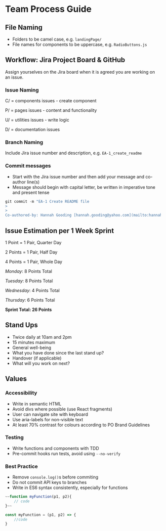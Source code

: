 # Team Process Guide

## File Naming

- Folders to be camel case, e.g. `landingPage/`
- File names for components to be uppercase, e.g. `RadioButtons.js`

## Workflow: Jira Project Board & GitHub

Assign yourselves on the Jira board when it is agreed you are working on an issue.

### **Issue Naming**

C/ = components issues - create component

P/ = pages issues - content and functionality

U/ = utilities issues - write logic

D/ = documentation issues

### Branch Naming

Include Jira issue number and description, e.g. `EA-1_create_readme`

### Commit messages

- Start with the Jira issue number and then add your message and co-author line(s)
- Message should begin with capital letter, be written in imperative tone and present tense

```powershell
git commit -m "EA-1 Create README file
>
>
Co-authored-by: Hannah Gooding [hannah.gooding@yahoo.com](mailto:hannah.gooding@yahoo.com)"
```

## Issue Estimation per 1 Week Sprint

1 Point = 1 Pair, Quarter Day

2 Points = 1 Pair, Half Day

4 Points = 1 Pair, Whole Day

_Monday_: 8 Points Total

_Tuesday_: 8 Points Total

_Wednesday_: 4 Points Total

_Thursday_: 6 Points Total

**Sprint Total: 26 Points**

## Stand Ups

- Twice daily at 10am and 2pm
- 15 minutes maximum
- General well-being
- What you have done since the last stand up?
- Handover (if applicable)
- What will you work on next?

## Values

### Accessibility

- Write in semantic HTML
- Avoid divs where possible (use React fragments)
- User can navigate site with keyboard
- Use aria-labels for non-visible text
- At least 70% contrast for colours according to PO Brand Guidelines

### Testing

- Write functions and components with TDD
- Pre-commit hooks run tests, avoid using `--no-verify`

### Best Practice

- Remove `console.log()`s before commiting
- Do not commit API keys to branches
- Write in ES6 syntax consistently, especially for functions

```jsx
~~function myFunction(p1, p2){
	// code
}~~

const myFunction = (p1, p2) => {
	//code
}
```
